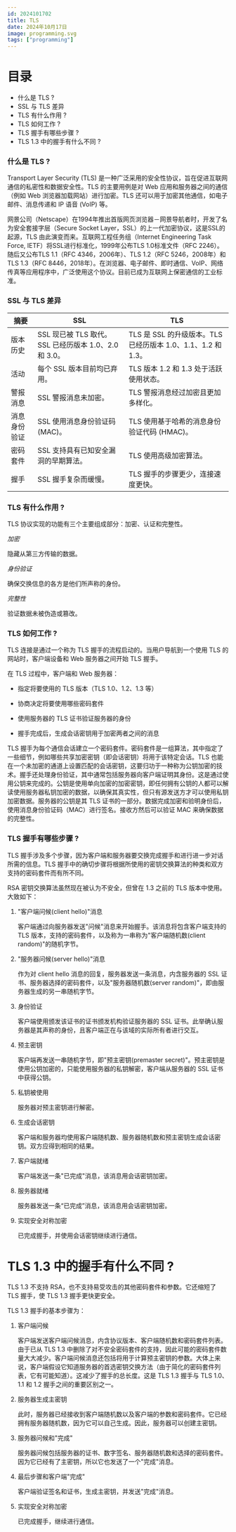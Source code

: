 ```yaml
---
id: 2024101702
title: TLS
date: 2024年10月17日
image: programming.svg
tags: ["programming"]
---
```



# 目录

- 什么是 TLS ?
- SSL 与 TLS 差异
- TLS 有什么作用 ?
- TLS 如何工作 ? 
- TLS 握手有哪些步骤 ? 
- TLS 1.3 中的握手有什么不同 ? 


### 什么是 TLS ? 

Transport Layer Security (TLS) 是一种广泛采用的安全性协议，旨在促进互联网通信的私密性和数据安全性。TLS 的主要用例是对 Web 应用和服务器之间的通信（例如 Web 浏览器加载网站）进行加密。TLS 还可以用于加密其他通信，如电子邮件、消息传递和 IP 语音 (VoIP) 等。

网景公司（Netscape）在1994年推出首版网页浏览器－网景导航者时，开发了名为安全套接字层（Secure Socket Layer，SSL）的上一代加密协议，这是SSL的起源，TLS 由此演变而来。互联网工程任务组（Internet Engineering Task Force, IETF）将SSL进行标准化，1999年公布TLS 1.0标准文件（RFC 2246）。随后又公布TLS 1.1（RFC 4346，2006年）、TLS 1.2（RFC 5246，2008年）和TLS 1.3（RFC 8446，2018年）。在浏览器、电子邮件、即时通信、VoIP、网络传真等应用程序中，广泛使用这个协议。目前已成为互联网上保密通信的工业标准。

### SSL 与 TLS 差异

| 摘要         | SSL                                                   | TLS                                                          |
| ------------ | ----------------------------------------------------- | ------------------------------------------------------------ |
| 版本历史     | SSL 现已被 TLS 取代。SSL 已经历版本 1.0、2.0 和 3.0。 | TLS 是 SSL 的升级版本。TLS 已经历版本 1.0、1.1、1.2 和 1.3。 |
| 活动         | 每个 SSL 版本目前均已弃用。                           | TLS 版本 1.2 和 1.3 处于活跃使用状态。                       |
| 警报消息     | SSL 警报消息未加密。                                  | TLS 警报消息经过加密且更加多样化。                           |
| 消息身份验证 | SSL 使用消息身份验证码 (MAC)。                        | TLS 使用基于哈希的消息身份验证代码 (HMAC)。                  |
| 密码套件     | SSL 支持具有已知安全漏洞的早期算法。                  | TLS 使用高级加密算法。                                       |
| 握手         | SSL 握手复杂而缓慢。                                  | TLS 握手的步骤更少，连接速度更快。                           |

### TLS 有什么作用 ? 

TLS 协议实现的功能有三个主要组成部分：加密、认证和完整性。

*加密*

隐藏从第三方传输的数据。

*身份验证*

确保交换信息的各方是他们所声称的身份。

*完整性*

验证数据未被伪造或篡改。


### TLS 如何工作 ? 

TLS 连接是通过一个称为 TLS 握手的流程启动的。当用户导航到一个使用 TLS 的网站时，客户端设备和 Web 服务器之间开始 TLS 握手。

在 TLS 过程中，客户端和 Web 服务器：

- 指定将要使用的 TLS 版本（TLS 1.0、1.2、1.3 等）

- 协商决定将要使用哪些密码套件

- 使用服务器的 TLS 证书验证服务器的身份

- 握手完成后，生成会话密钥用于加密两者之间的消息

TLS 握手为每个通信会话建立一个密码套件。密码套件是一组算法，其中指定了一些细节，例如哪些共享加密密钥（即会话密钥）将用于该特定会话。TLS 也能在一个未加密的通道上设置匹配的会话密钥，这要归功于一种称为公钥加密的技术。握手还处理身份验证，其中通常包括服务器向客户端证明其身份。这是通过使用公钥来完成的。公钥是使用单向加密的加密密钥，即任何拥有公钥的人都可以解读使用服务器私钥加密的数据，以确保其真实性，但只有源发送方才可以使用私钥加密数据。服务器的公钥是其 TLS 证书的一部分。数据完成加密和验明身份后，使用消息身份验证码（MAC）进行签名。接收方然后可以验证 MAC 来确保数据的完整性。


### TLS 握手有哪些步骤 ? 

TLS 握手涉及多个步骤，因为客户端和服务器要交换完成握手和进行进一步对话所需的信息。TLS 握手中的确切步骤将根据所使用的密钥交换算法的种类和双方支持的密码套件而有所不同。

RSA 密钥交换算法虽然现在被认为不安全，但曾在 1.3 之前的 TLS 版本中使用。大致如下：

1. "客户端问候(client hello)"消息

   客户端通过向服务器发送"问候"消息来开始握手。该消息将包含客户端支持的 TLS 版本，支持的密码套件，以及称为一串称为"客户端随机数(client random)"的随机字节。

2. "服务器问候(server hello)"消息

   作为对 client hello 消息的回复，服务器发送一条消息，内含服务器的 SSL 证书、服务器选择的密码套件，以及"服务器随机数(server random)"，即由服务器生成的另一串随机字节。

3. 身份验证

   客户端使用颁发该证书的证书颁发机构验证服务器的 SSL 证书。此举确认服务器是其声称的身份，且客户端正在与该域的实际所有者进行交互。

4. 预主密钥

   客户端再发送一串随机字节，即"预主密钥(premaster secret)"。预主密钥是使用公钥加密的，只能使用服务器的私钥解密，客户端从服务器的 SSL 证书中获得公钥。

5. 私钥被使用

   服务器对预主密钥进行解密。

6. 生成会话密钥

   客户端和服务器均使用客户端随机数、服务器随机数和预主密钥生成会话密钥。双方应得到相同的结果。

7. 客户端就绪

   客户端发送一条"已完成"消息，该消息用会话密钥加密。

8. 服务器就绪

   服务器发送一条“已完成”消息，该消息用会话密钥加密。

9. 实现安全对称加密

   已完成握手，并使用会话密钥继续进行通信。


# TLS 1.3 中的握手有什么不同 ? 

TLS 1.3 不支持 RSA，也不支持易受攻击的其他密码套件和参数。它还缩短了 TLS 握手，使 TLS 1.3 握手更快更安全。

TLS 1.3 握手的基本步骤为：

1. 客户端问候

   客户端发送客户端问候消息，内含协议版本、客户端随机数和密码套件列表。由于已从 TLS 1.3 中删除了对不安全密码套件的支持，因此可能的密码套件数量大大减少。客户端问候消息还包括将用于计算预主密钥的参数。大体上来说，客户端假设它知道服务器的首选密钥交换方法（由于简化的密码套件列表，它有可能知道）。这减少了握手的总长度。这是 TLS 1.3 握手与 TLS 1.0、1.1 和 1.2 握手之间的重要区别之一。

2. 服务器生成主密钥
   
   此时，服务器已经接收到客户端随机数以及客户端的参数和密码套件。它已经拥有服务器随机数，因为它可以自己生成。因此，服务器可以创建主密钥。

3. 服务器问候和"完成"

   服务器问候包括服务器的证书、数字签名、服务器随机数和选择的密码套件。因为它已经有了主密钥，所以它也发送了一个"完成"消息。

4. 最后步骤和客户端"完成"

   客户端验证签名和证书，生成主密钥，并发送"完成"消息。

5. 实现安全对称加密

   已完成握手，继续进行通信。